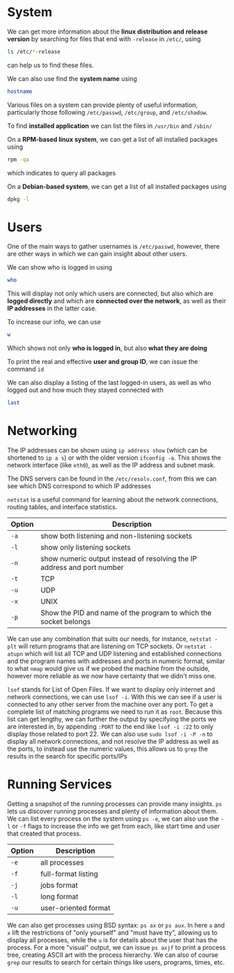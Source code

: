 # System
We can get more information about the **linux distribution and release version** by searching for files that end with `-release` in `/etc/`, using 
```Bash
ls /etc/*-release
```
can help us to find these files. 

We can also use find the **system name** using 
```bash
hostname
```

Various files on a system can provide plenty of useful information, particularly those following `/etc/passwd`, `/etc/group`, and `/etc/shadow`. 

To find **installed application** we can list the files in `/usr/bin` and `/sbin/`

On a **RPM-based linux system**, we can get a list of all installed packages using 
```bash
rpm -qa
```
which indicates to query all packages

On a **Debian-based system**, we can get a list of all installed packages using
```bash
dpkg -l
```

# Users
One of the main ways to gather usernames is `/etc/passwd`, however, there are other ways in which we can gain insight about other users.

We can show who is logged in using 
```bash
who
```
This will display not only which users are connected, but also which are **logged directly** and which are **connected over the network**, as well as their **IP addresses** in the latter case.

To increase our info, we can use
```bash
w
```
Which shows not only **who is logged in**, but also **what they are doing**

To print the real and effective **user and group ID**, we can issue the command `id`

We can also display a listing of the last logged-in users, as well as who logged out and how much they stayed connected with
```bash
last
```

# Networking
The IP addresses can be shown using `ip address show` (which can be shortened to `ip a s`) or with the older version `ifconfig -a`. This shows  the network interface (like `eth0`), as well as the IP address and subnet mask.

The DNS servers can be found in the `/etc/resolv.conf`, from this we can see which DNS correspond to which IP addresses

`netstat` is a useful command for learning about the network connections, routing tables, and interface statistics. 

| Option | Description                                                             |
| ------ | ----------------------------------------------------------------------- |
| `-a`   | show both listening and non-listening sockets                           |
| `-l`   | show only listening sockets                                             |
| `-n`   | show numeric output instead of resolving the IP address and port number |
| `-t`   | TCP                                                                     |
| `-u`   | UDP                                                                     |
| `-x`   | UNIX                                                                    |
| `-p`   | Show the PID and name of the program to which the socket belongs        |
We can use any combination that suits our needs, for instance, `netstat -plt` will return programs that are listening on TCP sockets. Or `netstat -atupn` which will list all TCP and UDP listening and established connections and the program names with addresses and ports in numeric format, similar to what `nmap` would give us if we probed the machine from the outside, however more reliable as we now have certainty that we didn't miss one.

`lsof` stands for List of Open Files. If we want to display only internet and network connections, we can use `lsof -i`. With this we can see if a user is connected to any other server from the machine over any port. To get a complete list of matching programs we need to run it as `root`.
Because this list can get lengthy, we can further the output by specifying the ports we are interested in, by appending `:PORT` to the end like `lsof -i :22` to only display those related to port 22.
We can also use `sudo lsof -i -P -n` to display all network connections, and not resolve the IP address as well as the ports, to instead use the numeric values, this allows us to `grep` the results in the search for specific ports/IPs


# Running Services
Getting a snapshot of the running processes can provide many insights. `ps` lets us discover running processes and plenty of information about them. 
We can list every process on the system using `ps -e`, we can also use the `-l` or `-f` flags to increase the info we get from each, like start time and user that created that process.

| Option | Description         |
| ------ | ------------------- |
| `-e`   | all processes       |
| `-f`   | full-format listing |
| `-j`   | jobs format         |
| `-l`   | long format         |
| `-u`   | user-oriented format |
We can also get processes using BSD syntax: `ps ax` or `ps aux`. In here `a` and `x` lift the restrictions of "only yourself" and "must have tty", allowing us to display all processes, while the `u` is for details about the user that has the process.
For a more "visual" output, we can issue `ps axjf` to print a process tree, creating ASCII art with the process hierarchy. 
 We can also of course `grep` our results to search for certain things like users, programs, times, etc.
 